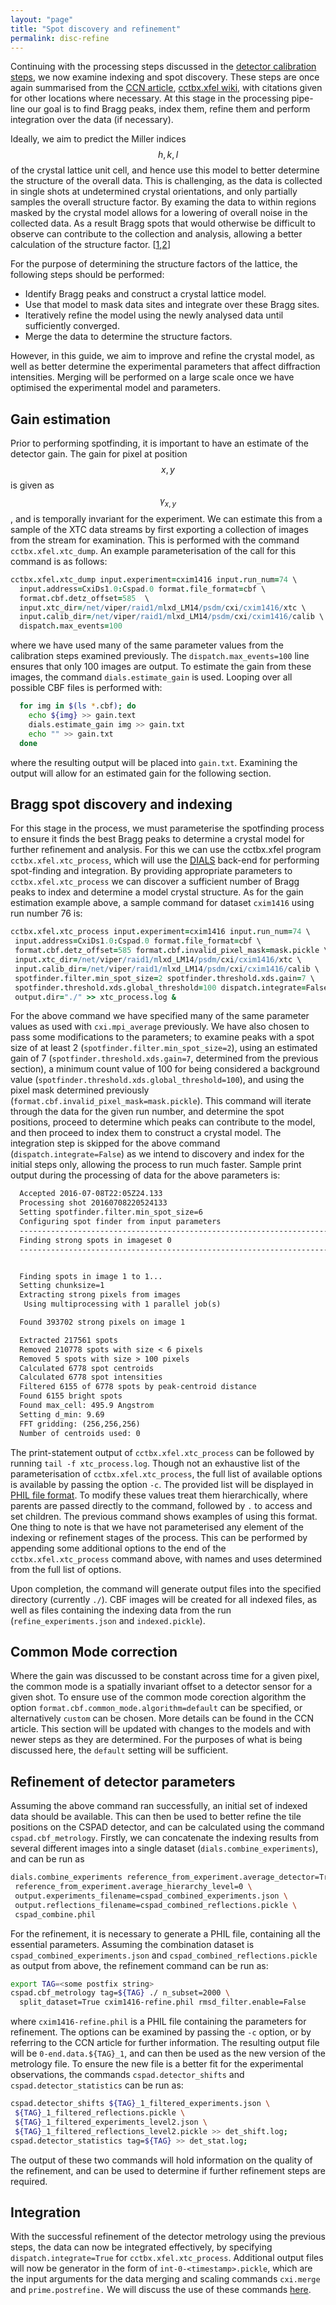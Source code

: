 ```yaml
---
layout: "page"
title: "Spot discovery and refinement"
permalink: disc-refine
---
```


Continuing with the processing steps discussed in the [detector calibration steps](cspad-calib), we now examine indexing and spot discovery. These steps are once again summarised from the [CCN article](http://www.phenix-online.org/newsletter/CCN_2016_07.pdf#page=18), [cctbx.xfel wiki](http://viper.lbl.gov/cctbx.xfel/index.php), with citations given for other locations where necessary. At this stage in the processing pipe-line our goal is to find Bragg peaks, index them, refine them and perform integration over the data (if necessary).

Ideally, we aim to predict the Miller indices $$h,k,l$$ of the crystal lattice unit cell, and hence use this model to better determine the structure of the overall data. This is challenging, as the data is collected in single shots at undetermined crystal orientations, and only partially samples the overall structure factor. By examing the data to within regions masked by the crystal model allows for a lowering of overall noise in the collected data. As a result Bragg spots that would otherwise be difficult to observe can contribute to the collection and analysis, allowing a better calculation of the structure factor. [[1](doi:10.1038/nmeth.2887),[2](doi:10.7554/eLife.05421)]


For the purpose of determining the structure factors of the lattice, the following steps should be performed:

- Identify Bragg peaks and construct a crystal lattice model.
- Use that model to mask data sites and integrate over these Bragg sites.
- Iteratively refine the model using the newly analysed data until sufficiently converged.
- Merge the data to determine the structure factors.

However, in this guide, we aim to improve and refine the crystal model, as well as better determine the experimental parameters that affect diffraction intensities. Merging will be performed on a large scale once we have optimised the experimental model and parameters.

## Gain estimation
Prior to performing spotfinding, it is important to have an estimate of the detector gain. The gain for pixel at position $$x,y$$ is given as $$\gamma_{x,y}$$, and is temporally invariant for the experiment. We can estimate this from a sample of the XTC data streams by first exporting a collection of images from the stream for examination. This is performed with the command `cctbx.xfel.xtc_dump`. An example parameterisation of the call for this command is as follows:

  ```coffeescript
  cctbx.xfel.xtc_dump input.experiment=cxim1416 input.run_num=74 \
    input.address=CxiDs1.0:Cspad.0 format.file_format=cbf \
    format.cbf.detz_offset=585  \
    input.xtc_dir=/net/viper/raid1/mlxd_LM14/psdm/cxi/cxim1416/xtc \
    input.calib_dir=/net/viper/raid1/mlxd_LM14/psdm/cxi/cxim1416/calib \
    dispatch.max_events=100
  ```
where we have used many of the same parameter values from the calibration steps examined previously. The `dispatch.max_events=100` line ensures that only 100 images are output. To estimate the gain from these images, the command `dials.estimate_gain` is used. Looping over all possible CBF files is performed with:

  ```bash
    for img in $(ls *.cbf); do
      echo ${img} >> gain.text
      dials.estimate_gain img >> gain.txt
      echo "" >> gain.txt
    done
  ```
where the resulting output will be placed into `gain.txt`. Examining the output will allow for an estimated gain for the following section.



## Bragg spot discovery and indexing
For this stage in the process, we must parameterise the spotfinding process to ensure it finds the best Bragg peaks to determine a crystal model for further refinement and analysis. For this we can use the <!---[DIALS](http://dials.lbl.gov/) spot-finding algorithm -->
cctbx.xfel program `cctbx.xfel.xtc_process`, which will use the [DIALS](http://dials.lbl.gov/) back-end for performing spot-finding and integration. By providing appropriate parameters to `cctbx.xfel.xtc_process` we can discover a sufficient number of Bragg peaks to index and determine a model crystal structure. As for the gain estimation example above, a sample command for dataset `cxim1416` using run number 76 is:

  ```coffeescript
  cctbx.xfel.xtc_process input.experiment=cxim1416 input.run_num=74 \
   input.address=CxiDs1.0:Cspad.0 format.file_format=cbf \
   format.cbf.detz_offset=585 format.cbf.invalid_pixel_mask=mask.pickle \
   input.xtc_dir=/net/viper/raid1/mlxd_LM14/psdm/cxi/cxim1416/xtc \
   input.calib_dir=/net/viper/raid1/mlxd_LM14/psdm/cxi/cxim1416/calib \
   spotfinder.filter.min_spot_size=2 spotfinder.threshold.xds.gain=7 \
   spotfinder.threshold.xds.global_threshold=100 dispatch.integrate=False \
   output.dir="./" >> xtc_process.log &
  ```

For the above command we have specified many of the same parameter values as used with `cxi.mpi_average` previously. We have also chosen to pass some modifications to the parameters; to examine peaks with a spot size of at least 2 (`spotfinder.filter.min_spot_size=2`), using an estimated gain of 7 (`spotfinder.threshold.xds.gain=7`, determined from the previous section),  a minimum count value of 100 for being considered a background value (`spotfinder.threshold.xds.global_threshold=100`), and using the pixel mask determined previously (`format.cbf.invalid_pixel_mask=mask.pickle`). This command will iterate through the data for the given run number, and determine the spot positions, proceed to determine which peaks can contribute to the model, and then proceed to index them to construct a crystal model. The integration step is skipped for the above command (`dispatch.integrate=False`) as we intend to discovery and index for the initial steps only, allowing the process to run much faster. Sample print output during the processing of data for the above parameters is:

  ```txt
    Accepted 2016-07-08T22:05Z24.133
    Processing shot 20160708220524133
    Setting spotfinder.filter.min_spot_size=6
    Configuring spot finder from input parameters
    ----------------------------------------------------------------------------
    Finding strong spots in imageset 0
    ----------------------------------------------------------------------------


    Finding spots in image 1 to 1...
    Setting chunksize=1
    Extracting strong pixels from images
     Using multiprocessing with 1 parallel job(s)

    Found 393702 strong pixels on image 1

    Extracted 217561 spots
    Removed 210778 spots with size < 6 pixels
    Removed 5 spots with size > 100 pixels
    Calculated 6778 spot centroids
    Calculated 6778 spot intensities
    Filtered 6155 of 6778 spots by peak-centroid distance
    Found 6155 bright spots
    Found max_cell: 495.9 Angstrom
    Setting d_min: 9.69
    FFT gridding: (256,256,256)
    Number of centroids used: 0
  ```
The print-statement output of `cctbx.xfel.xtc_process` can be followed by running `tail -f xtc_process.log`. Though not an exhaustive list of the parameterisation of `cctbx.xfel.xtc_process`, the full list of available options is available by passing the option `-c`. The provided list will be displayed in [PHIL file format](http://cctbx.sourceforge.net/libtbx_phil.html). To modify these values treat them hierarchically, where parents are passed directly to the command, followed by `.` to access and set children. The previous command shows examples of using this format. One thing to note is that we have not parameterised any element of the indexing or refinement stages of the process. This can be performed by appending some additional options to the end of the `cctbx.xfel.xtc_process` command above, with names and uses determined from the full list of options.

Upon completion, the command will generate output files into the specified directory (currently `./`). CBF images will be created for all indexed files, as well as files containing the indexing data from the run (`refine_experiments.json` and `indexed.pickle`).

## Common Mode correction
Where the gain was discussed to be constant across time for a given pixel, the common mode is a spatially invariant offset to a detector sensor for a given shot. To ensure use of the common mode corection algorithm the option `format.cbf.common_mode.algorithm=default` can be specified, or alternatively `custom` can be chosen. More details can be found in the CCN article. This section will be updated with changes to the models and with newer steps as they are determined. For the purposes of what is being discussed here, the `default` setting will be sufficient.


## Refinement of detector parameters
Assuming the above command ran successfully, an initial set of indexed data should be available. This can then be used to better refine the tile positions on the CSPAD detector, and can be calculated using the command `cspad.cbf_metrology`. Firstly, we can concatenate the indexing results from several different images into a single dataset (`dials.combine_experiments`), and can be run as

  ```bash
  dials.combine_experiments reference_from_experiment.average_detector=True \
   reference_from_experiment.average_hierarchy_level=0 \
   output.experiments_filename=cspad_combined_experiments.json \
   output.reflections_filename=cspad_combined_reflections.pickle \
   cspad_combine.phil
  ```

For the refinement, it is necessary to generate a PHIL file, containing all the essential parameters. Assuming the combination dataset is `cspad_combined_experiments.json` and `cspad_combined_reflections.pickle` as output from above, the refinement command can be run as:

  ```bash
  export TAG=<some postfix string>
  cspad.cbf_metrology tag=${TAG} ./ n_subset=2000 \
    split_dataset=True cxim1416-refine.phil rmsd_filter.enable=False
  ```

where `cxim1416-refine.phil` is a PHIL file containing the parameters for refinement. The options can be examined by passing the `-c` option, or by referring to the CCN article for further information. The resulting output file will be `0-end.data.${TAG}_1`, and can then be used as the new version of the metrology file. To ensure the new file is a better fit for the experimental observations, the commands `cspad.detector_shifts` and `cspad.detector_statistics` can be run as:

  ```bash
  cspad.detector_shifts ${TAG}_1_filtered_experiments.json \
   ${TAG}_1_filtered_reflections.pickle \
   ${TAG}_1_filtered_experiments_level2.json \
   ${TAG}_1_filtered_reflections_level2.pickle >> det_shift.log;
  cspad.detector_statistics tag=${TAG} >> det_stat.log;
  ```

The output of these two commands will hold information on the quality of the refinement, and can be used to determine if further refinement steps are required.

## Integration
With the successful refinement of the detector metrology using the previous steps, the data can now be integrated effectively, by specifying `dispatch.integrate=True` for `cctbx.xfel.xtc_process`. Additional output files will now be generator in the form of `int-0-<timestamp>.pickle`, which are the input arguments for the data merging and scaling commands `cxi.merge` and `prime.postrefine.` We will discuss the use of these commands [here](merge-scale.html).
